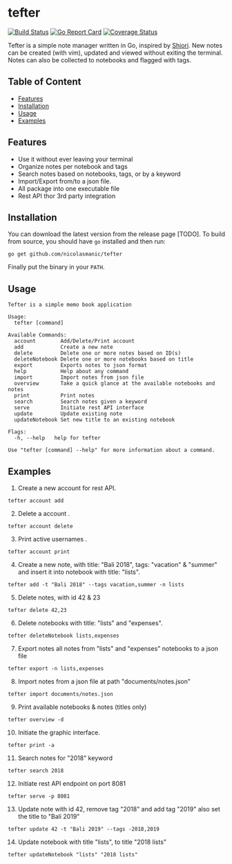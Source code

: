 # tefter
[![Build Status](https://travis-ci.org/nicolasmanic/tefter.svg?branch=master)](https://travis-ci.org/nicolasmanic/tefter)
[![Go Report Card](https://goreportcard.com/badge/github.com/nicolasmanic/tefter)](https://goreportcard.com/report/github.com/nicolasmanic/tefter)
[![Coverage Status](https://coveralls.io/repos/github/nicolasmanic/tefter/badge.svg?branch=master)](https://coveralls.io/github/nicolasmanic/tefter?branch=master)

Tefter is a simple note manager written in Go, inspired by [Shiori](https://github.com/RadhiFadlillah/shiori).
New notes can be created (with vim), updated and viewed without exiting the terminal.
Notes can also be collected to notebooks and flagged with tags.

## Table of Content
- [Features](#features)
- [Installation](#installation)
- [Usage](#usage)
- [Examples](#examples)

## Features
- Use it without ever leaving your terminal
- Organize notes per notebook and tags
- Search notes based on notebooks, tags, or by a keyword
- Import/Export from/to a json file.
- All package into one executable file
- Rest API thor 3rd party integration

## Installation

You can download the latest version from the release page [TODO]. To build from source, you should have `go` installed and then run:
```
go get github.com/nicolasmanic/tefter
```
Finally put the binary in your `PATH`.

## Usage

```
Tefter is a simple memo book application

Usage:
  tefter [command]

Available Commands:
  account        Add/Delete/Print account
  add            Create a new note
  delete         Delete one or more notes based on ID(s)
  deleteNotebook Delete one or more notebooks based on title
  export         Exports notes to json format
  help           Help about any command
  import         Import notes from json file
  overview       Take a quick glance at the available notebooks and notes
  print          Print notes
  search         Search notes given a keyword
  serve          Initiate rest API interface
  update         Update existing note
  updateNotebook Set new title to an existing notebook

Flags:
  -h, --help   help for tefter

Use "tefter [command] --help" for more information about a command.
```

## Examples

1. Create a new account for rest API.
```
tefter account add
```

2. Delete a account .
```
tefter account delete
```

3. Print active usernames .
```
tefter account print
```

4. Create a new note, with title: "Bali 2018", tags: "vacation" & "summer" and insert it into notebook with title: "lists".
```
tefter add -t "Bali 2018" --tags vacation,summer -n lists
```

5. Delete notes, with id 42 & 23
```
tefter delete 42,23
```
6. Delete notebooks with title: "lists" and "expenses".

```
tefter deleteNotebook lists,expenses
```

7. Export notes all notes from "lists" and "expenses" notebooks to a json file
```
tefter export -n lists,expenses
```

8. Import notes from a json file at path "documents/notes.json"
```
tefter import documents/notes.json
```

9. Print available notebooks & notes (titles only)
```
tefter overview -d
```

10. Initiate the graphic interface.
```
tefter print -a
```

11. Search notes for "2018" keyword
```
tefter search 2018
```

12. Initiate rest API endpoint on port 8081
```
tefter serve -p 8081
```

13. Update note with id 42, remove tag "2018" and add tag "2019" also set the title to "Bali 2019"
```
tefter update 42 -t "Bali 2019" --tags -2018,2019
```

14. Update notebook with title "lists", to title "2018 lists"
```
tefter updateNotebook "lists" "2018 lists"
```
